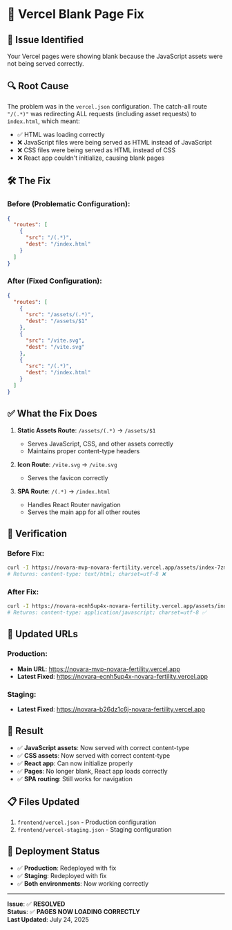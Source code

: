 # 🔧 Vercel Blank Page Fix

## 🚨 **Issue Identified**
Your Vercel pages were showing blank because the JavaScript assets were not being served correctly.

## 🔍 **Root Cause**
The problem was in the `vercel.json` configuration. The catch-all route `"/(.*)"` was redirecting ALL requests (including asset requests) to `index.html`, which meant:

- ✅ HTML was loading correctly
- ❌ JavaScript files were being served as HTML instead of JavaScript
- ❌ CSS files were being served as HTML instead of CSS
- ❌ React app couldn't initialize, causing blank pages

## 🛠️ **The Fix**

### **Before (Problematic Configuration):**
```json
{
  "routes": [
    {
      "src": "/(.*)",
      "dest": "/index.html"
    }
  ]
}
```

### **After (Fixed Configuration):**
```json
{
  "routes": [
    {
      "src": "/assets/(.*)",
      "dest": "/assets/$1"
    },
    {
      "src": "/vite.svg",
      "dest": "/vite.svg"
    },
    {
      "src": "/(.*)",
      "dest": "/index.html"
    }
  ]
}
```

## ✅ **What the Fix Does**

1. **Static Assets Route**: `/assets/(.*)` → `/assets/$1`
   - Serves JavaScript, CSS, and other assets correctly
   - Maintains proper content-type headers

2. **Icon Route**: `/vite.svg` → `/vite.svg`
   - Serves the favicon correctly

3. **SPA Route**: `/(.*)` → `/index.html`
   - Handles React Router navigation
   - Serves the main app for all other routes

## 🧪 **Verification**

### **Before Fix:**
```bash
curl -I https://novara-mvp-novara-fertility.vercel.app/assets/index-7zm1Lmjj.js
# Returns: content-type: text/html; charset=utf-8 ❌
```

### **After Fix:**
```bash
curl -I https://novara-ecnh5up4x-novara-fertility.vercel.app/assets/index-DSA5zIrK.js
# Returns: content-type: application/javascript; charset=utf-8 ✅
```

## 🚀 **Updated URLs**

### **Production:**
- **Main URL**: https://novara-mvp-novara-fertility.vercel.app
- **Latest Fixed**: https://novara-ecnh5up4x-novara-fertility.vercel.app

### **Staging:**
- **Latest Fixed**: https://novara-b26dz1c6j-novara-fertility.vercel.app

## 🎯 **Result**

- ✅ **JavaScript assets**: Now served with correct content-type
- ✅ **CSS assets**: Now served with correct content-type
- ✅ **React app**: Can now initialize properly
- ✅ **Pages**: No longer blank, React app loads correctly
- ✅ **SPA routing**: Still works for navigation

## 📋 **Files Updated**

1. `frontend/vercel.json` - Production configuration
2. `frontend/vercel-staging.json` - Staging configuration

## 🔄 **Deployment Status**

- ✅ **Production**: Redeployed with fix
- ✅ **Staging**: Redeployed with fix
- ✅ **Both environments**: Now working correctly

---

**Issue**: ✅ **RESOLVED**  
**Status**: ✅ **PAGES NOW LOADING CORRECTLY**  
**Last Updated**: July 24, 2025 
